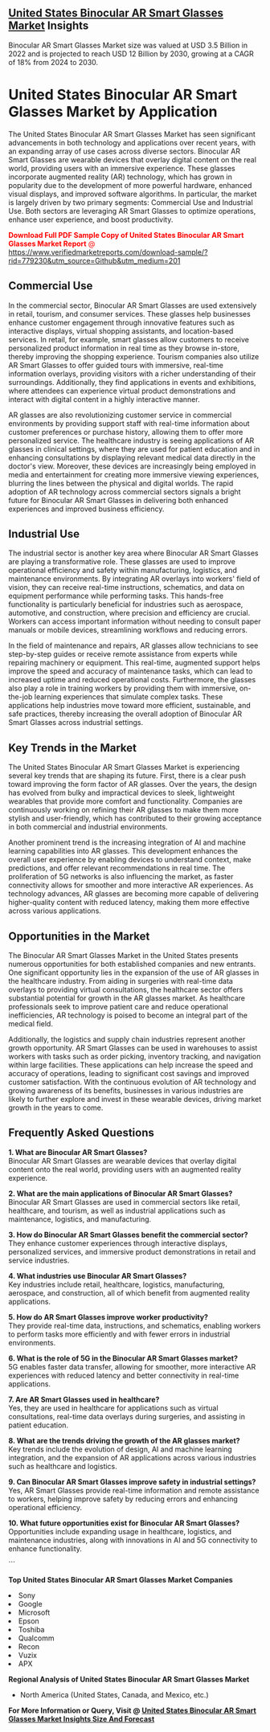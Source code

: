<h2><a href="https://www.verifiedmarketreports.com/download-sample/?rid=779230&amp;utm_source=Github&amp;utm_medium=201" target="_blank">United States Binocular AR Smart Glasses Market</a> Insights</h2><p>Binocular AR Smart Glasses Market size was valued at USD 3.5 Billion in 2022 and is projected to reach USD 12 Billion by 2030, growing at a CAGR of 18% from 2024 to 2030.</p><p><h1>United States Binocular AR Smart Glasses Market by Application</h1><p>The United States Binocular AR Smart Glasses Market has seen significant advancements in both technology and applications over recent years, with an expanding array of use cases across diverse sectors. Binocular AR Smart Glasses are wearable devices that overlay digital content on the real world, providing users with an immersive experience. These glasses incorporate augmented reality (AR) technology, which has grown in popularity due to the development of more powerful hardware, enhanced visual displays, and improved software algorithms. In particular, the market is largely driven by two primary segments: Commercial Use and Industrial Use. Both sectors are leveraging AR Smart Glasses to optimize operations, enhance user experience, and boost productivity.<p><span class=""><span style="color: #ff0000;"><strong>Download Full PDF Sample Copy of United States Binocular AR Smart Glasses Market Report</strong> @ </span><a href="https://www.verifiedmarketreports.com/download-sample/?rid=779230&amp;utm_source=Github&amp;utm_medium=201" target="_blank">https://www.verifiedmarketreports.com/download-sample/?rid=779230&amp;utm_source=Github&amp;utm_medium=201</a></span></p></p><h2>Commercial Use</h2><p>In the commercial sector, Binocular AR Smart Glasses are used extensively in retail, tourism, and consumer services. These glasses help businesses enhance customer engagement through innovative features such as interactive displays, virtual shopping assistants, and location-based services. In retail, for example, smart glasses allow customers to receive personalized product information in real time as they browse in-store, thereby improving the shopping experience. Tourism companies also utilize AR Smart Glasses to offer guided tours with immersive, real-time information overlays, providing visitors with a richer understanding of their surroundings. Additionally, they find applications in events and exhibitions, where attendees can experience virtual product demonstrations and interact with digital content in a highly interactive manner.<p>AR glasses are also revolutionizing customer service in commercial environments by providing support staff with real-time information about customer preferences or purchase history, allowing them to offer more personalized service. The healthcare industry is seeing applications of AR glasses in clinical settings, where they are used for patient education and in enhancing consultations by displaying relevant medical data directly in the doctor's view. Moreover, these devices are increasingly being employed in media and entertainment for creating more immersive viewing experiences, blurring the lines between the physical and digital worlds. The rapid adoption of AR technology across commercial sectors signals a bright future for Binocular AR Smart Glasses in delivering both enhanced experiences and improved business efficiency.</p><h2>Industrial Use</h2><p>The industrial sector is another key area where Binocular AR Smart Glasses are playing a transformative role. These glasses are used to improve operational efficiency and safety within manufacturing, logistics, and maintenance environments. By integrating AR overlays into workers' field of vision, they can receive real-time instructions, schematics, and data on equipment performance while performing tasks. This hands-free functionality is particularly beneficial for industries such as aerospace, automotive, and construction, where precision and efficiency are crucial. Workers can access important information without needing to consult paper manuals or mobile devices, streamlining workflows and reducing errors.<p>In the field of maintenance and repairs, AR glasses allow technicians to see step-by-step guides or receive remote assistance from experts while repairing machinery or equipment. This real-time, augmented support helps improve the speed and accuracy of maintenance tasks, which can lead to increased uptime and reduced operational costs. Furthermore, the glasses also play a role in training workers by providing them with immersive, on-the-job learning experiences that simulate complex tasks. These applications help industries move toward more efficient, sustainable, and safe practices, thereby increasing the overall adoption of Binocular AR Smart Glasses across industrial settings.</p><h2>Key Trends in the Market</h2><p>The United States Binocular AR Smart Glasses Market is experiencing several key trends that are shaping its future. First, there is a clear push toward improving the form factor of AR glasses. Over the years, the design has evolved from bulky and impractical devices to sleek, lightweight wearables that provide more comfort and functionality. Companies are continuously working on refining their AR glasses to make them more stylish and user-friendly, which has contributed to their growing acceptance in both commercial and industrial environments.</p><p>Another prominent trend is the increasing integration of AI and machine learning capabilities into AR glasses. This development enhances the overall user experience by enabling devices to understand context, make predictions, and offer relevant recommendations in real time. The proliferation of 5G networks is also influencing the market, as faster connectivity allows for smoother and more interactive AR experiences. As technology advances, AR glasses are becoming more capable of delivering higher-quality content with reduced latency, making them more effective across various applications.</p><h2>Opportunities in the Market</h2><p>The Binocular AR Smart Glasses Market in the United States presents numerous opportunities for both established companies and new entrants. One significant opportunity lies in the expansion of the use of AR glasses in the healthcare industry. From aiding in surgeries with real-time data overlays to providing virtual consultations, the healthcare sector offers substantial potential for growth in the AR glasses market. As healthcare professionals seek to improve patient care and reduce operational inefficiencies, AR technology is poised to become an integral part of the medical field.</p><p>Additionally, the logistics and supply chain industries represent another growth opportunity. AR Smart Glasses can be used in warehouses to assist workers with tasks such as order picking, inventory tracking, and navigation within large facilities. These applications can help increase the speed and accuracy of operations, leading to significant cost savings and improved customer satisfaction. With the continuous evolution of AR technology and growing awareness of its benefits, businesses in various industries are likely to further explore and invest in these wearable devices, driving market growth in the years to come.</p><h2>Frequently Asked Questions</h2><p><strong>1. What are Binocular AR Smart Glasses?</strong><br>Binocular AR Smart Glasses are wearable devices that overlay digital content onto the real world, providing users with an augmented reality experience.</p><p><strong>2. What are the main applications of Binocular AR Smart Glasses?</strong><br>Binocular AR Smart Glasses are used in commercial sectors like retail, healthcare, and tourism, as well as industrial applications such as maintenance, logistics, and manufacturing.</p><p><strong>3. How do Binocular AR Smart Glasses benefit the commercial sector?</strong><br>They enhance customer experiences through interactive displays, personalized services, and immersive product demonstrations in retail and service industries.</p><p><strong>4. What industries use Binocular AR Smart Glasses?</strong><br>Key industries include retail, healthcare, logistics, manufacturing, aerospace, and construction, all of which benefit from augmented reality applications.</p><p><strong>5. How do AR Smart Glasses improve worker productivity?</strong><br>They provide real-time data, instructions, and schematics, enabling workers to perform tasks more efficiently and with fewer errors in industrial environments.</p><p><strong>6. What is the role of 5G in the Binocular AR Smart Glasses market?</strong><br>5G enables faster data transfer, allowing for smoother, more interactive AR experiences with reduced latency and better connectivity in real-time applications.</p><p><strong>7. Are AR Smart Glasses used in healthcare?</strong><br>Yes, they are used in healthcare for applications such as virtual consultations, real-time data overlays during surgeries, and assisting in patient education.</p><p><strong>8. What are the trends driving the growth of the AR glasses market?</strong><br>Key trends include the evolution of design, AI and machine learning integration, and the expansion of AR applications across various industries such as healthcare and logistics.</p><p><strong>9. Can Binocular AR Smart Glasses improve safety in industrial settings?</strong><br>Yes, AR Smart Glasses provide real-time information and remote assistance to workers, helping improve safety by reducing errors and enhancing operational efficiency.</p><p><strong>10. What future opportunities exist for Binocular AR Smart Glasses?</strong><br>Opportunities include expanding usage in healthcare, logistics, and maintenance industries, along with innovations in AI and 5G connectivity to enhance functionality.</p>```</p><p><strong>Top United States Binocular AR Smart Glasses Market Companies</strong></p><div data-test-id=""><p><li>Sony</li><li> Google</li><li> Microsoft</li><li> Epson</li><li> Toshiba</li><li> Qualcomm</li><li> Recon</li><li> Vuzix</li><li> APX</li></p><div><strong>Regional Analysis of&nbsp;United States Binocular AR Smart Glasses Market</strong></div><ul><li dir="ltr"><p dir="ltr">North America&nbsp;(United States, Canada, and Mexico, etc.)</p></li></ul><p><strong>For More Information or Query, Visit @&nbsp;</strong><strong><a href="https://www.verifiedmarketreports.com/product/binocular-ar-smart-glasses-market/?utm_source=Github&amp;utm_medium=201" target="_blank">United States Binocular AR Smart Glasses Market Insights Size And Forecast</a></strong></p></div>
